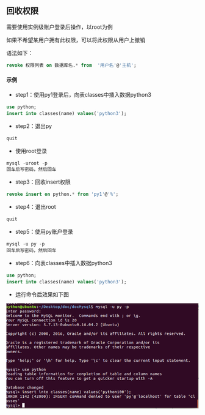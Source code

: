 ## 回收权限

需要使用实例级账户登录后操作，以root为例

如果不希望某用户拥有此权限，可以将此权限从用户上撤销

语法如下：

```sql
revoke 权限列表 on 数据库名.* from  '用户名'@'主机';
```

#### 示例

* step1：使用py1登录后，向表classes中插入数据python3

```sql
use python;
insert into classes(name) values('python3');
```

* step2：退出py

```sql
quit
```

* 使用root登录

```sql
mysql -uroot -p
回车后写密码，然后回车
```

* step3：回收insert权限

```sql
revoke insert on python.* from 'py1'@'%';
```

* step4：退出root

```sql
quit
```

* step5：使用py账户登录

```sql
mysql -u py -p
回车后写密码，然后回车
```

* step6：向表classes中插入数据python3

```sql
use python;
insert into classes(name) values('python3');
```

* 运行命令后效果如下图

![](/Images/assets/2-2.png)

